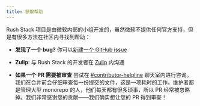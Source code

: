 ```yaml
---
title: 获取帮助
---
```


Rush Stack 项目是由微软内部的小组开发的，虽然微软不提供任何官方支持，但是有很多方法在社区内寻找到帮助：

- **发现了一个 bug?** 你可以[新建一个 GitHub issue](https://github.com/microsoft/rushstack/issues)

- **Zulip**: 与 Rush Stack 的开发者在 [Zulip](https://rushstack.zulipchat.com/) 内沟通

- **如果一个 PR 需要被审查** 尝试在 [#contributor-helpline](https://rushstack.zulipchat.com/#narrow/stream/279883-contributor-helpline) 聊天室内进行咨询。我们在合并前会仔细审查每一份提交的文件，这是一项耗时的工作。维护者都是管理大型 monorepo 的人，他们每天都有很多琐事，所以 PR 经常被忽略掉。我们非常感谢您的贡献——我们确实想让您的 PR 得到审查！
